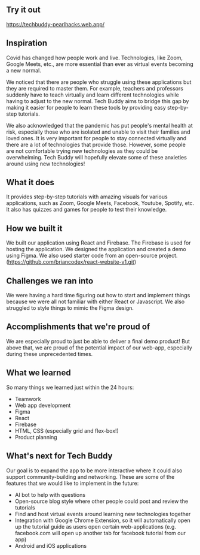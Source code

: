 ## Try it out
https://techbuddy-pearlhacks.web.app/

## Inspiration
Covid has changed how people work and live. Technologies, like Zoom, Google Meets, etc., are more essential than ever as virtual events becoming a new normal. 

We noticed that there are people who struggle using these applications but they are required to master them. For example, teachers and professors suddenly have to teach virtually and learn different technologies while having to adjust to the new normal. Tech Buddy aims to bridge this gap by making it easier for people to learn these tools by providing easy step-by-step tutorials.

We also acknowledged that the pandemic has put people's mental health at risk, especially those who are isolated and unable to visit their families and loved ones. It is very important for people to stay connected virtually and there are a lot of technologies that provide those. However, some people are not comfortable trying new technologies as they could be overwhelming. Tech Buddy will hopefully elevate some of these anxieties around using new technologies!

## What it does
It provides step-by-step tutorials with amazing visuals for various applications, such as Zoom, Google Meets, Facebook, Youtube, Spotify, etc. It also has quizzes and games for people to test their knowledge.

## How we built it
We built our application using React and Firebase. The Firebase is used for hosting the application. 
We designed the application and created a demo using Figma. 
We also used starter code from an open-source project. (https://github.com/briancodex/react-website-v1.git) 

## Challenges we ran into
We were having a hard time figuring out how to start and implement things because we were all not familiar with either React or Javascript. We also struggled to style things to mimic the Figma design. 

## Accomplishments that we're proud of
We are especially proud to just be able to deliver a final demo product! But above that, we are proud of the potential impact of our web-app, especially during these unprecedented times.  

## What we learned
So many things we learned just within the 24 hours:
* Teamwork
* Web app development
* Figma
* React
* Firebase
* HTML, CSS (especially grid and flex-box!)
* Product planning

## What's next for Tech Buddy
Our goal is to expand the app to be more interactive where it could also support community-building and networking. These are some of the features that we would like to implement in the future:
* AI bot to help with questions
* Open-source blog style where other people could post and review the tutorials 
* Find and host virtual events around learning new technologies together
* Integration with Google Chrome Extension, so it will automatically open up the tutorial guide as users open certain web-applications (e.g. facebook.com will open up another tab for facebook tutorial from our app)
* Android and iOS applications
